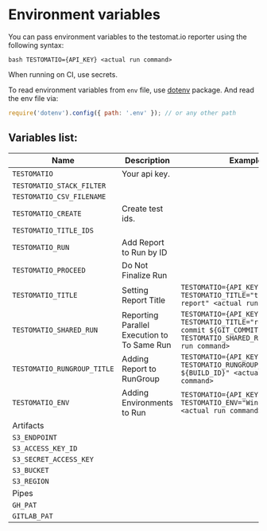 # Environment variables
You can pass environment variables to the testomat.io reporter using the following syntax:

```bash TESTOMATIO={API_KEY} <actual run command>```

When running on CI, use secrets.

To read environment variables from `env` file, use [dotenv](https://www.npmjs.com/package/dotenv) package. And read the env file via:
```javascript
require('dotenv').config({ path: '.env' }); // or any other path
```


## Variables list:
| Name | Description | Example |
| --- | --- | --- |
| `TESTOMATIO` | Your api key. |
| `TESTOMATIO_STACK_FILTER` |  |
| `TESTOMATIO_CSV_FILENAME` |  |
| `TESTOMATIO_CREATE` | Create test ids. |
| `TESTOMATIO_TITLE_IDS` |  |
| `TESTOMATIO_RUN` | Add Report to Run by ID |
| `TESTOMATIO_PROCEED` | Do Not Finalize Run |
| `TESTOMATIO_TITLE` | Setting Report Title | `TESTOMATIO={API_KEY} TESTOMATIO_TITLE="title for the report" <actual run command>`
| `TESTOMATIO_SHARED_RUN` | Reporting Parallel Execution to To Same Run | `TESTOMATIO={API_KEY} TESTOMATIO_TITLE="report for commit ${GIT_COMMIT}" TESTOMATIO_SHARED_RUN=1 <actual run command>`
| `TESTOMATIO_RUNGROUP_TITLE` | Adding Report to RunGroup | `TESTOMATIO={API_KEY} TESTOMATIO_RUNGROUP_TITLE="Build ${BUILD_ID}" <actual run command>`
| `TESTOMATIO_ENV` | Adding Environments to Run | `TESTOMATIO={API_KEY} TESTOMATIO_ENV="Windows, Chrome" <actual run command>`
| Artifacts | |
| `S3_ENDPOINT` |  |
| `S3_ACCESS_KEY_ID` |  |
| `S3_SECRET_ACCESS_KEY` |  |
| `S3_BUCKET` |  |
| `S3_REGION` |  |
| Pipes | |
| `GH_PAT` |  |
| `GITLAB_PAT` |  |
